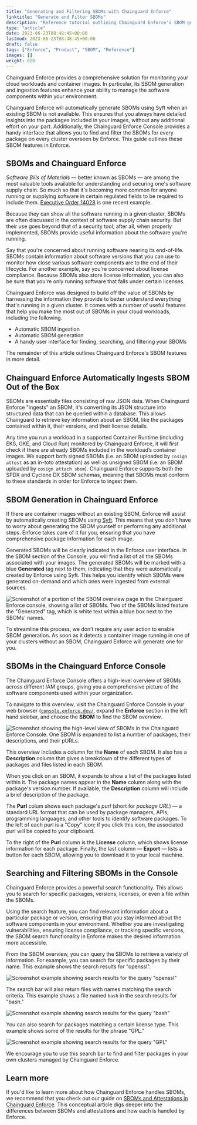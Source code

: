 ```yaml
---
title: "Generating and Filtering SBOMs with Chainguard Enforce"
linktitle: "Generate and Filter SBOMs"
description: "Reference tutorial outlining Chainguard Enforce's SBOM generation feature as well as the Enforce Console's SBOM filtering functionality."
type: "article"
date: 2023-06-23T08:48:45+00:00
lastmod: 2023-06-23T08:48:45+00:00
draft: false
tags: ["Enforce", "Product", "SBOM", "Reference"]
images: []
weight: 020
---
```


Chainguard Enforce provides a comprehensive solution for monitoring your cloud workloads and container images. In particular, its SBOM generation and ingestion features enhance your ability to manage the software components within your environment.

Chainguard Enforce will automatically generate SBOMs using Syft when an existing SBOM is not available. This ensures that you always have detailed insights into the packages included in your images, without any additional effort on your part. Additionally, the Chainguard Enforce Console provides a handy interface that allows you to find and filter the SBOMs for every package on every cluster overseen by Enforce. This guide outlines these SBOM features in Enforce.


## SBOMs and Chainguard Enforce

*Software Bills of Materials* — better known as SBOMs — are among the most valuable tools available for understanding and securing one's software supply chain. So much so that it's becoming more common for anyone running or supplying software in certain regulated fields to be required to include them. [Executive Order 14028](https://www.whitehouse.gov/briefing-room/presidential-actions/2021/05/12/executive-order-on-improving-the-nations-cybersecurity/) is one recent example.

Because they can show all the software running in a given cluster, SBOMs are often discussed in the context of software supply chain security. But their use goes beyond that of a security tool; after all, when properly implemented, SBOMs provide useful information about the software you're running.

Say that you're concerned about running software nearing its end-of-life. SBOMs contain information about software versions that you can use to monitor how close various software components are to the end of their lifecycle. For another example, say you're concerned about license compliance. Because SBOMs also store license information, you can also be sure that you're only running software that falls under certain licenses.

Chainguard Enforce was designed to build off the value of SBOMs by harnessing the information they provide to better understand everything that's running in a given cluster. It comes with a number of useful features that help you make the most out of SBOMs in your cloud workloads, including the following.

* Automatic SBOM ingestion
* Automatic SBOM generation
* A handy user interface for finding, searching, and filtering your SBOMs

The remainder of this article outlines Chainguard Enforce's SBOM features in more detail.


## Chainguard Enforce Automatically Ingests SBOM Out of the Box

SBOMs are essentially files consisting of raw JSON data. When Chainguard Enforce "ingests" an SBOM, it's converting its JSON structure into structured data that can be queried within a database. This allows Chainguard to retrieve key information about an SBOM, like the packages contained within it, their versions, and their license details.

Any time you run a workload in a supported Container Runtime (including EKS, GKE, and Cloud Run) monitored by Chainguard Enforce, it will first check if there are already SBOMs included in the workload’s container images. We support both signed SBOMs (i.e. an SBOM uploaded by `cosign attest` as an in-toto attestation) as well as unsigned SBOM (i.e. an SBOM uploaded by `cosign attach sbom`). Chainguard Enforce supports both the SPDX and Cyclone DX SBOM schemas, meaning that SBOMs must conform to these standards in order for Enforce to ingest them.


## SBOM Generation in Chainguard Enforce

If there are container images without an existing SBOM, Enforce will assist by automatically creating SBOMs using [Syft](https://github.com/anchore/syft). This means that you don't have to worry about generating the SBOM yourself or performing any additional steps. Enforce takes care of it for you, ensuring that you have comprehensive package information for each image.

Generated SBOMs will be clearly indicated in the Enforce user interface. In the SBOM section of the Console, you will find a list of all the SBOMs associated with your images. The generated SBOMs will be marked with a blue **Generated** tag next to them, indicating that they were automatically created by Enforce using Syft. This helps you identify which SBOMs were generated on-demand and which ones were ingested from external sources.

![Screenshot of a portion of the SBOM overview page in the Chainguard Enforce console, showing a list of SBOMs. Two of the SBOMs listed feature the "Generated" tag, which is white text within a blue box next to the SBOMs' names.](1-generated-sboms.png)

To streamline this process, we don’t require any user action to enable SBOM generation. As soon as it detects a container image running in one of your clusters without an SBOM, Chainguard Enforce will generate one for you.


## SBOMs in the Chainguard Enforce Console

The Chainguard Enforce Console offers a high-level overview of SBOMs across different IAM groups, giving you a comprehensive picture of the software components used within your organization.

To navigate to this overview, visit the Chainguard Enforce Console in your web browser ([`console.enforce.dev/`](https://console.enforce.dev/), expand the **Enforce** section in the left hand sidebar, and choose the **SBOM** to find the SBOM overview.

![Screenshot showing the high-level view of SBOMs in the Chainguard Enforce Console. One SBOM is expanded to list a number of packages, their descriptions, and their pURLs.](2-expanded-sbom.png)

This overview includes a column for the **Name** of each SBOM. It also has a **Description** column that gives a breakdown of the different types of packages and files listed in each SBOM.

When you click on an SBOM, it expands to show a list of the packages listed within it. The package names appear in the **Name** column along with the package's version number. If available, the **Description** column will include a brief description of the package.

The **Purl** colum shows each package's *purl* (short for *package URL*) — a standard URL format that can be used by package managers, APIs, programming languages, and other tools to identify software packages. To the left of each purl is a "Copy" icon; if you click this icon, the associated purl will be copied to your clipboard.

To the right of the **Purl** column is the **License** column, which shows license information for each package. Finally, the last column — **Export** — lists a button for each SBOM, allowing you to download it to your local machine.


## Searching and Filtering SBOMs in the Console

Chainguard Enforce provides a powerful search functionality. This allows you to search for specific packages, versions, licenses, or even a file within the SBOMs.

Using the search feature, you can find relevant information about a particular package or version, ensuring that you stay informed about the software components in your environment. Whether you are investigating vulnerabilities, ensuring license compliance, or tracking specific versions, the SBOM search functionality in Enforce makes the desired information more accessible.

From the SBOM overview, you can query the SBOMs to retrieve a variety of information. For example, you can search for specific packages by their name. This example shows the search results for "openssl".

![Screenshot example showing search results for the query "openssl"](3-openssl-search.png)

The search bar will also return files with names matching the search criteria. This example shows a file named `bash` in the search results for "bash."

![Screenshot example showing search results for the query "bash"](4-bash-search.png)

You can also search for packages matching a certain license type. This example shows some of the results for the phrase "GPL."

![Screenshot example showing search results for the query "GPL"](5-license-search.png)

We encourage you to use this search bar to find and filter packages in your own clusters managed by Chainguard Enforce.

## Learn more

If you'd like to learn more about how Chainguard Enforce handles SBOMs, we recommend that you check out our guide on [SBOMs and Attestations in Chainguard Enforce](/chainguard/chainguard-enforce/sboms/sboms-and-attestations/). This conceptual article digs deeper into the differences between SBOMs and attestations and how each is handled by Enforce.
